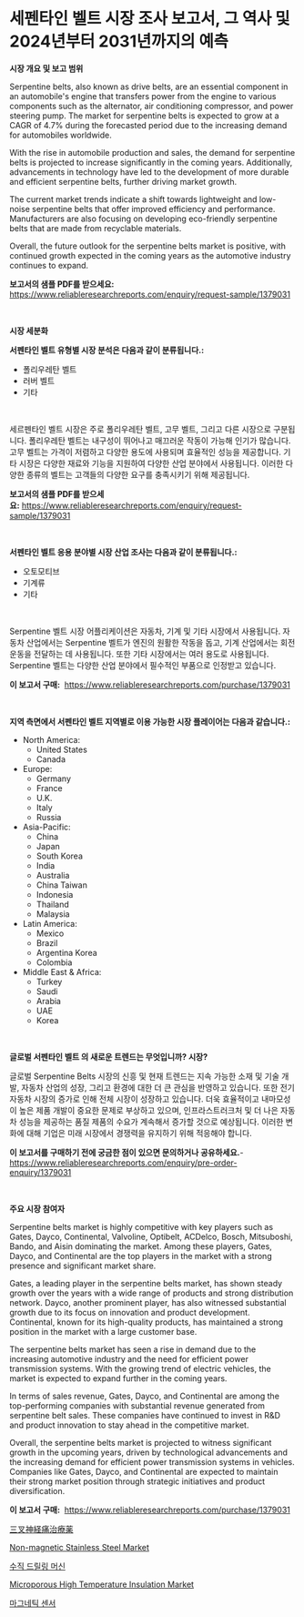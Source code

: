 <p><h1>세펜타인 벨트 시장 조사 보고서, 그 역사 및 2024년부터 2031년까지의 예측</h1></p><p><strong>시장 개요 및 보고 범위</strong></p>
<p><p>Serpentine belts, also known as drive belts, are an essential component in an automobile's engine that transfers power from the engine to various components such as the alternator, air conditioning compressor, and power steering pump. The market for serpentine belts is expected to grow at a CAGR of 4.7% during the forecasted period due to the increasing demand for automobiles worldwide.</p><p>With the rise in automobile production and sales, the demand for serpentine belts is projected to increase significantly in the coming years. Additionally, advancements in technology have led to the development of more durable and efficient serpentine belts, further driving market growth.</p><p>The current market trends indicate a shift towards lightweight and low-noise serpentine belts that offer improved efficiency and performance. Manufacturers are also focusing on developing eco-friendly serpentine belts that are made from recyclable materials.</p><p>Overall, the future outlook for the serpentine belts market is positive, with continued growth expected in the coming years as the automotive industry continues to expand.</p></p>
<p><strong>보고서의 샘플 PDF를 받으세요:</strong> <a href="https://www.reliableresearchreports.com/enquiry/request-sample/1379031">https://www.reliableresearchreports.com/enquiry/request-sample/1379031</a></p>
<p>&nbsp;</p>
<p><strong>시장 세분화</strong></p>
<p><strong>서펜타인 벨트 유형별 시장 분석은 다음과 같이 분류됩니다.:</strong></p>
<p><ul><li>폴리우레탄 벨트</li><li>러버 벨트</li><li>기타</li></ul></p>
<p>&nbsp;</p>
<p><p>세르펜타인 벨트 시장은 주로 폴리우레탄 벨트, 고무 벨트, 그리고 다른 시장으로 구분됩니다. 폴리우레탄 벨트는 내구성이 뛰어나고 매끄러운 작동이 가능해 인기가 많습니다. 고무 벨트는 가격이 저렴하고 다양한 용도에 사용되며 효율적인 성능을 제공합니다. 기타 시장은 다양한 재료와 기능을 지원하여 다양한 산업 분야에서 사용됩니다. 이러한 다양한 종류의 벨트는 고객들의 다양한 요구를 충족시키기 위해 제공됩니다.</p></p>
<p><strong>보고서의 샘플 PDF를 받으세요:</strong>&nbsp;<a href="https://www.reliableresearchreports.com/enquiry/request-sample/1379031">https://www.reliableresearchreports.com/enquiry/request-sample/1379031</a></p>
<p>&nbsp;</p>
<p><strong> 서펜타인 벨트 응용 분야별 시장 산업 조사는 다음과 같이 분류됩니다.:</strong></p>
<p><ul><li>오토모티브</li><li>기계류</li><li>기타</li></ul></p>
<p>&nbsp;</p>
<p><p>Serpentine 벨트 시장 어플리케이션은 자동차, 기계 및 기타 시장에서 사용됩니다. 자동차 산업에서는 Serpentine 벨트가 엔진의 원활한 작동을 돕고, 기계 산업에서는 회전 운동을 전달하는 데 사용됩니다. 또한 기타 시장에서는 여러 용도로 사용됩니다. Serpentine 벨트는 다양한 산업 분야에서 필수적인 부품으로 인정받고 있습니다.</p></p>
<p><strong>이 보고서 구매:</strong>&nbsp; <a href="https://www.reliableresearchreports.com/purchase/1379031">https://www.reliableresearchreports.com/purchase/1379031</a></p>
<p>&nbsp;</p>
<p><strong>지역 측면에서 서펜타인 벨트 지역별로 이용 가능한 시장 플레이어는 다음과 같습니다.:</strong></p>
<p><ul>
    <li>
        North America:
        <ul>
            <li>United States</li>
            <li>Canada</li>
        </ul>
    </li>
    <li>
        Europe:
        <ul>
            <li>Germany</li>
            <li>France</li>
            <li>U.K.</li>
            <li>Italy</li>
            <li>Russia</li>
        </ul>
    </li>
    <li>
        Asia-Pacific:
        <ul>
            <li>China</li>
            <li>Japan</li>
            <li>South Korea</li>
            <li>India</li>
            <li>Australia</li>
            <li>China Taiwan</li>
            <li>Indonesia</li>
            <li>Thailand</li>
            <li>Malaysia</li>
        </ul>
    </li>
    <li>
        Latin America:
        <ul>
            <li>Mexico</li>
            <li>Brazil</li>
            <li>Argentina Korea</li>
            <li>Colombia</li>
        </ul>
    </li>
    <li>
        Middle East & Africa:
        <ul>
            <li>Turkey</li>
            <li>Saudi</li>
            <li>Arabia</li>
            <li>UAE</li>
            <li>Korea</li>
        </ul>
    </li>
    </ul></p>
<p>&nbsp;</p>
<p><strong>글로벌 서펜타인 벨트 의 새로운 트렌드는 무엇입니까? 시장?</strong></p>
<p><p>글로벌 Serpentine Belts 시장의 신흥 및 현재 트렌드는 지속 가능한 소재 및 기술 개발, 자동차 산업의 성장, 그리고 환경에 대한 더 큰 관심을 반영하고 있습니다. 또한 전기자동차 시장의 증가로 인해 전체 시장이 성장하고 있습니다. 더욱 효율적이고 내마모성이 높은 제품 개발이 중요한 문제로 부상하고 있으며, 인프라스트러크처 및 더 나은 자동차 성능을 제공하는 품질 제품의 수요가 계속해서 증가할 것으로 예상됩니다. 이러한 변화에 대해 기업은 미래 시장에서 경쟁력을 유지하기 위해 적응해야 합니다.</p></p>
<p><strong>이 보고서를 구매하기 전에 궁금한 점이 있으면 문의하거나 공유하세요.</strong>- <a href="https://www.reliableresearchreports.com/enquiry/pre-order-enquiry/1379031">https://www.reliableresearchreports.com/enquiry/pre-order-enquiry/1379031</a></p>
<p>&nbsp;</p>
<p><strong>주요 시장 참여자</strong></p>
<p><p>Serpentine belts market is highly competitive with key players such as Gates, Dayco, Continental, Valvoline, Optibelt, ACDelco, Bosch, Mitsuboshi, Bando, and Aisin dominating the market. Among these players, Gates, Dayco, and Continental are the top players in the market with a strong presence and significant market share.</p><p>Gates, a leading player in the serpentine belts market, has shown steady growth over the years with a wide range of products and strong distribution network. Dayco, another prominent player, has also witnessed substantial growth due to its focus on innovation and product development. Continental, known for its high-quality products, has maintained a strong position in the market with a large customer base.</p><p>The serpentine belts market has seen a rise in demand due to the increasing automotive industry and the need for efficient power transmission systems. With the growing trend of electric vehicles, the market is expected to expand further in the coming years.</p><p>In terms of sales revenue, Gates, Dayco, and Continental are among the top-performing companies with substantial revenue generated from serpentine belt sales. These companies have continued to invest in R&D and product innovation to stay ahead in the competitive market.</p><p>Overall, the serpentine belts market is projected to witness significant growth in the upcoming years, driven by technological advancements and the increasing demand for efficient power transmission systems in vehicles. Companies like Gates, Dayco, and Continental are expected to maintain their strong market position through strategic initiatives and product diversification.</p></p>
<p><strong>이 보고서 구매:</strong>&nbsp;&nbsp;<a href="https://www.reliableresearchreports.com/purchase/1379031">https://www.reliableresearchreports.com/purchase/1379031</a></p>
<p><p><a href="https://github.com/jkjreqjscoxx7/Market-Research-Report-List-1/blob/main/80904631353.md">三叉神経痛治療薬</a></p><p><a href="https://issuu.com/reportprime-2/docs/non-magnetic-stainless-steel-market-size-2030.pptx">Non-magnetic Stainless Steel Market</a></p><p><a href="https://medium.com/@brionnaboyle/%EC%88%98%EC%A7%81-%EB%93%9C%EB%A6%B4-%EA%B8%B0%EA%B3%84-%EC%8B%9C%EC%9E%A5-2031%EB%85%84%EA%B9%8C%EC%A7%80%EC%9D%98-%ED%8A%B8%EB%A0%8C%EB%93%9C-%EC%98%88%EC%B8%A1-%EB%B0%8F-%EA%B2%BD%EC%9F%81-%EB%B6%84%EC%84%9D-4b580356fd6a">수직 드릴링 머신</a></p><p><a href="https://github.com/castoriffic/Market-Research-Report-List-3/blob/main/microporous-high-temperature-insulation-market.md">Microporous High Temperature Insulation Market</a></p><p><a href="https://github.com/nuekbpymrrz5/Market-Research-Report-List-1/blob/main/8345701955.md">마그네틱 센서</a></p></p>
